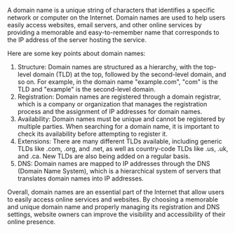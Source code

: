 A domain name is a unique string of characters that identifies a specific network or computer on the Internet. Domain names are used to help users easily access websites, email servers, and other online services by providing a memorable and easy-to-remember name that corresponds to the IP address of the server hosting the service.

Here are some key points about domain names:

1. Structure: Domain names are structured as a hierarchy, with the top-level domain (TLD) at the top, followed by the second-level domain, and so on. For example, in the domain name "example.com", "com" is the TLD and "example" is the second-level domain.
2. Registration: Domain names are registered through a domain registrar, which is a company or organization that manages the registration process and the assignment of IP addresses for domain names.
3. Availability: Domain names must be unique and cannot be registered by multiple parties. When searching for a domain name, it is important to check its availability before attempting to register it.
4. Extensions: There are many different TLDs available, including generic TLDs like .com, .org, and .net, as well as country-code TLDs like .us, .uk, and .ca. New TLDs are also being added on a regular basis.
5. DNS: Domain names are mapped to IP addresses through the DNS (Domain Name System), which is a hierarchical system of servers that translates domain names into IP addresses.

Overall, domain names are an essential part of the Internet that allow users to easily access online services and websites. By choosing a memorable and unique domain name and properly managing its registration and DNS settings, website owners can improve the visibility and accessibility of their online presence.